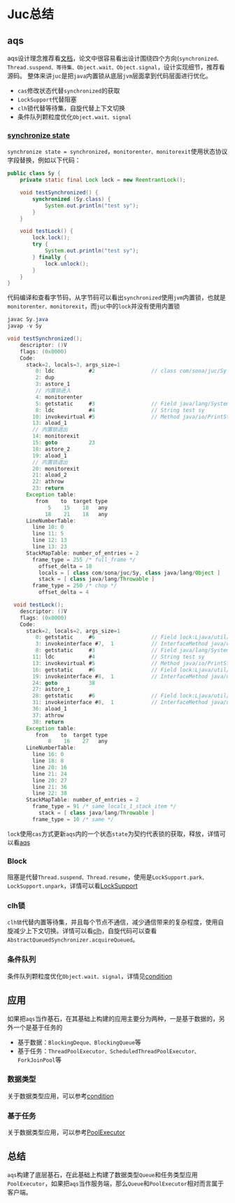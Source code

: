 # Juc总结

## aqs

aqs设计理念推荐看[文档](http://gee.cs.oswego.edu/dl/papers/aqs.pdf)，论文中很容易看出设计围绕四个方向(`synchronized、Thread.suspend、等待集、Object.wait、Object.signal`，设计实现细节，推荐看源码。
整体来讲`juc`是把`java`内置锁从底层`jvm`层面拿到代码层面进行优化。

* `cas`修改状态代替`synchronized`的获取
* `LockSupport`代替阻塞
* `clh`锁代替等待集，自旋代替上下文切换
* 条件队列颗粒度优化`Object.wait、signal`

### [synchronize state](./aqs.md)

`synchronize state = synchronized`，`monitorenter、monitorexit`使用状态协议字段替换，例如以下代码：

```java
public class Sy {
    private static final Lock lock = new ReentrantLock();

    void testSynchronized() {
        synchronized (Sy.class) {
            System.out.println("test sy");
        }
    }

    void testLock() {
        lock.lock();
        try {
            System.out.println("test sy");
        } finally {
            lock.unlock();
        }
    }
}
```

代码编译和查看字节码，从字节码可以看出`synchronized`使用`jvm`内置锁，也就是`monitorenter、monitorexit`，而`juc`中的`lock`并没有使用内置锁

```java
javac Sy.java
javap -v Sy

void testSynchronized();
    descriptor: ()V
    flags: (0x0000)
    Code:
      stack=2, locals=3, args_size=1
         0: ldc           #2                  // class com/sona/juc/Sy
         2: dup
         3: astore_1
         // 内置锁进入
         4: monitorenter
         5: getstatic     #3                  // Field java/lang/System.out:Ljava/io/PrintStream;
         8: ldc           #4                  // String test sy
        10: invokevirtual #5                  // Method java/io/PrintStream.println:(Ljava/lang/String;)V
        13: aload_1
        // 内置锁退出
        14: monitorexit
        15: goto          23
        18: astore_2
        19: aload_1
        // 内置锁退出
        20: monitorexit
        21: aload_2
        22: athrow
        23: return
      Exception table:
         from    to  target type
             5    15    18   any
            18    21    18   any
      LineNumberTable:
        line 10: 0
        line 11: 5
        line 12: 13
        line 13: 23
      StackMapTable: number_of_entries = 2
        frame_type = 255 /* full_frame */
          offset_delta = 18
          locals = [ class com/sona/juc/Sy, class java/lang/Object ]
          stack = [ class java/lang/Throwable ]
        frame_type = 250 /* chop */
          offset_delta = 4

  void testLock();
    descriptor: ()V
    flags: (0x0000)
    Code:
      stack=2, locals=2, args_size=1
         0: getstatic     #6                  // Field lock:Ljava/util/concurrent/locks/Lock;
         3: invokeinterface #7,  1            // InterfaceMethod java/util/concurrent/locks/Lock.lock:()V
         8: getstatic     #3                  // Field java/lang/System.out:Ljava/io/PrintStream;
        11: ldc           #4                  // String test sy
        13: invokevirtual #5                  // Method java/io/PrintStream.println:(Ljava/lang/String;)V
        16: getstatic     #6                  // Field lock:Ljava/util/concurrent/locks/Lock;
        19: invokeinterface #8,  1            // InterfaceMethod java/util/concurrent/locks/Lock.unlock:()V
        24: goto          38
        27: astore_1
        28: getstatic     #6                  // Field lock:Ljava/util/concurrent/locks/Lock;
        31: invokeinterface #8,  1            // InterfaceMethod java/util/concurrent/locks/Lock.unlock:()V
        36: aload_1
        37: athrow
        38: return
      Exception table:
         from    to  target type
             8    16    27   any
      LineNumberTable:
        line 16: 0
        line 18: 8
        line 20: 16
        line 21: 24
        line 20: 27
        line 21: 36
        line 22: 38
      StackMapTable: number_of_entries = 2
        frame_type = 91 /* same_locals_1_stack_item */
          stack = [ class java/lang/Throwable ]
        frame_type = 10 /* same */

```

`lock`使用`cas`方式更新`aqs`内的一个状态`state`为契约代表锁的获取，释放，详情可以看[aqs](./aqs.md)

### Block

阻塞是代替`Thread.suspend、Thread.resume`，使用是`LockSupport.park、LockSupport.unpark`，详情可以看[LockSupport](./blocking.md)

### clh锁

`clh锁`代替内置等待集，并且每个节点不通信，减少通信带来的复杂程度，使用自旋减少上下文切换。详情可以看[clh](./clh.md)，自旋代码可以查看`AbstractQueuedSynchronizer.acquireQueued`。

### 条件队列

条件队列颗粒度优化`Object.wait、signal`，详情见[condition](./condition.md)

## 应用

如果把`aqs`当作基石，在其基础上构建的应用主要分为两种，一是基于数据的，另外一个是基于任务的

* 基于数据：`BlockingDeque、BlockingQueue`等
* 基于任务：`ThreadPoolExecutor、ScheduledThreadPoolExecutor、ForkJoinPool`等

### 数据类型

关于数据类型应用，可以参考[condition](./condition.md)

### 基于任务

关于数据类型应用，可以参考[PoolExecutor](./)

## 总结

`aqs`构建了底层基石，在此基础上构建了数据类型`Queue`和任务类型应用`PoolExecutor`，如果把`aqs`当作服务端，那么`Queue`和`PoolExecutor`相对而言属于客户端。
